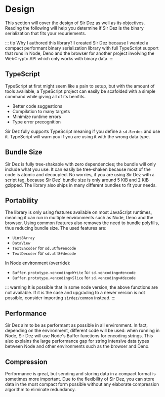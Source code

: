 # Design

This section will cover the design of Sir Dez as well as its objectives. Reading the following will help you determine if Sir Dez is the binary serialization that fits your requriements.

::: tip Why I authored this library?
I created Sir Dez because I wanted a compact performant binary serialization library with full TypeScript support that runs in Node, Deno and the browser for another project involving the WebCrypto API which only works with binary data.
:::

## TypeScript

TypeScript at first might seem like a pain to setup, but with the amount of tools available, a TypeScript project can easily be scafolded with a simple command while giving all of its benifits.

- Better code suggestions
- Compilation to many targets
- Minimize runtime errors
- Type error precognition

Sir Dez fully supports TypeScript meaning if you define a `sd.Serdes` and use it. TypeScript will warn you if you are using it with the wrong data type.

## Bundle Size

Sir Dez is fully tree-shakable with zero dependencies; the bundle will only include what you use. It can easily be tree-shaken because most of the code is atomic and decoupled. No worries, if you are using Sir Dez with a script tag, because Sir Dez' bundle size is only around 5 KiB and 2 KiB gzipped. The library also ships in many different bundles to fit your needs.

## Portability

The library is only using features available on most JavaScript runtimes, meaning it can run in multiple environments such as Node, Deno and the browser. Using common features also removes the need to bundle polyfills, thus reducing bundle size. The used features are:

- `Uint8Array`
- `DataView`
- `TextEncoder` for `sd.utf8#encode`
- `TextDecoder` for `sd.utf8#decode`

In Node environment (override):

- `Buffer.prototype.<encoding>Write` for `sd.<encoding>#encode`
- `Buffer.prototype.<encoding>Slice` for `sd.<encoding>#decode`

::: warning
It is possible that in some node version, the above functions are not available. If it is the case and upgrading to a newer version is not possible, consider importing `sirdez/common` instead.
:::

## Performance

Sir Dez aim to be as performant as possible in all environment. In fact, depending on the environment, different code will be used: when running in Node, Sir Dez will use Node's Buffer functions for encoding strings. This also explains the large performance gap for string intensive data types between Node and other environments such as the browser and Deno.

## Compression

Performance is great, but sending and storing data in a compact format is sometimes more important. Due to the flexibility of Sir Dez, you can store data in the most compact form possible without any elaborate compression algorithm to eliminate redundancy.

